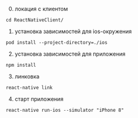 0. локация с клиентом
```
cd ReactNativeClient/
```
1. установка зависимостей для ios-окружения
```
pod install --project-directory=./ios
```
2. установка зависимостей для приложения
```
npm install
```
3. линковка
```
react-native link
```
4. старт приложения
```
react-native run-ios --simulator "iPhone 8"
```
